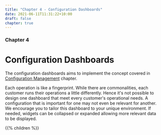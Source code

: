 ```yaml
---
title: "Chapter 4 - Configuration Dashboards"
date: 2021-06-11T11:31:22+10:00
draft: false
chapter: true
---
```


### Chapter 4

# Configuration Dashboards

The configuration dashboards aims to implement the concept covered in [Configuration Management](/operations-management/chapter-4-configuration-management/) chapter.

Each operation is like a fingerprint. While there are commonalities, each customer runs their operations a little differently. Hence it's not possible to design one dashboard that meet every customer's operational needs. A configuration that is important for one may not even be relevant for another. We encourage you to tailor this dashboard to your unique environment. If needed, widgets can be collapsed or expanded allowing more relevant data to be displayed.

{{% children %}}